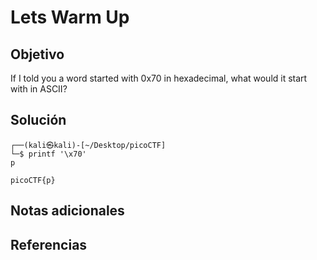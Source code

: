 # Lets Warm Up
## Objetivo
If I told you a word started with 0x70 in hexadecimal, what would it start with in ASCII?
## Solución
```
┌──(kali㉿kali)-[~/Desktop/picoCTF]
└─$ printf '\x70'   
p

picoCTF{p}
```
## Notas adicionales
## Referencias
